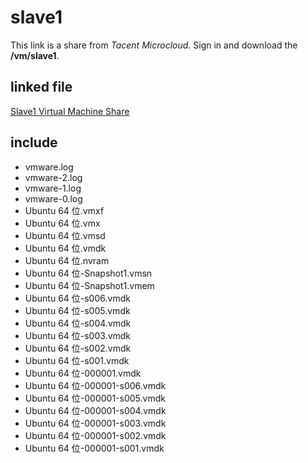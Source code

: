 # slave1

This link is a share from *Tacent Microcloud*. Sign in and download the **/vm/slave1**.

## linked file

[Slave1 Virtual Machine Share](https://share.weiyun.com/52ejL91)

## include

* vmware.log
* vmware-2.log
* vmware-1.log
* vmware-0.log
* Ubuntu 64 位.vmxf
* Ubuntu 64 位.vmx
* Ubuntu 64 位.vmsd
* Ubuntu 64 位.vmdk
* Ubuntu 64 位.nvram
* Ubuntu 64 位-Snapshot1.vmsn
* Ubuntu 64 位-Snapshot1.vmem
* Ubuntu 64 位-s006.vmdk
* Ubuntu 64 位-s005.vmdk
* Ubuntu 64 位-s004.vmdk
* Ubuntu 64 位-s003.vmdk
* Ubuntu 64 位-s002.vmdk
* Ubuntu 64 位-s001.vmdk
* Ubuntu 64 位-000001.vmdk
* Ubuntu 64 位-000001-s006.vmdk
* Ubuntu 64 位-000001-s005.vmdk
* Ubuntu 64 位-000001-s004.vmdk
* Ubuntu 64 位-000001-s003.vmdk
* Ubuntu 64 位-000001-s002.vmdk
* Ubuntu 64 位-000001-s001.vmdk

